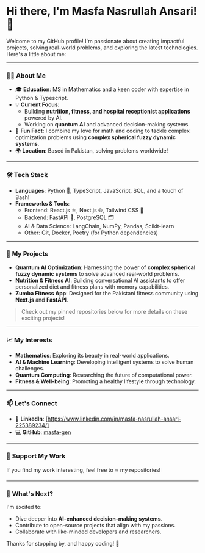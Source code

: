 # Hi there, I'm Masfa Nasrullah Ansari! 👋

Welcome to my GitHub profile! I'm passionate about creating impactful projects, solving real-world problems, and exploring the latest technologies. Here's a little about me:

---

### 👩‍💻 **About Me**
- 🎓 **Education**: MS in Mathematics and a keen coder with expertise in Python & Typescript.
- 💡 **Current Focus**: 
  - Building **nutrition, fitness, and hospital receptionist applications** powered by AI.
  - Working on **quantum AI** and advanced decision-making systems.
- 🌟 **Fun Fact**: I combine my love for math and coding to tackle complex optimization problems using **complex spherical fuzzy dynamic systems**.
- 🌍 **Location**: Based in Pakistan, solving problems worldwide!

---

### 🛠️ **Tech Stack**
- **Languages**: Python 🐍, TypeScript, JavaScript, SQL, and a touch of Bash!
- **Frameworks & Tools**:
  - Frontend: React.js ⚛️, Next.js 🌐, Tailwind CSS 🎨
  - Backend: FastAPI 🚀, PostgreSQL 🗂️
  - AI & Data Science: LangChain, NumPy, Pandas, Scikit-learn
  - Other: Git, Docker, Poetry (for Python dependencies)

---

### 📂 **My Projects**
- **Quantum AI Optimization**: Harnessing the power of **complex spherical fuzzy dynamic systems** to solve advanced real-world problems.
- **Nutrition & Fitness AI**: Building conversational AI assistants to offer personalized diet and fitness plans with memory capabilities.
- **Zumba Fitness App**: Designed for the Pakistani fitness community using **Next.js** and **FastAPI**.

> Check out my pinned repositories below for more details on these exciting projects!

---

### 📈 **My Interests**
- **Mathematics**: Exploring its beauty in real-world applications.
- **AI & Machine Learning**: Developing intelligent systems to solve human challenges.
- **Quantum Computing**: Researching the future of computational power.
- **Fitness & Well-being**: Promoting a healthy lifestyle through technology.

---

### 📫 **Let's Connect**
- 💼 **LinkedIn**: [https://www.linkedin.com/in/masfa-nasrullah-ansari-225389234/]
- 💻 **GitHub**: [masfa-gen](https://github.com/masfa-gen)

---

### 🌟 **Support My Work**
If you find my work interesting, feel free to ⭐️ my repositories!

---

### 🔭 **What's Next?**
I'm excited to:
- Dive deeper into **AI-enhanced decision-making systems**.
- Contribute to open-source projects that align with my passions.
- Collaborate with like-minded developers and researchers.

Thanks for stopping by, and happy coding! 🚀
